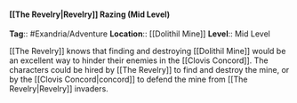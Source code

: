 #### [[The Revelry|Revelry]] Razing (Mid Level)
**Tag**:: #Exandria/Adventure
**Location**:: [[Dolithil Mine]]
**Level**:: Mid Level

 [[The Revelry]] knows that finding and destroying [[Dolithil Mine]] would be an excellent way to hinder their enemies in the [[Clovis Concord]]. The characters could be hired by [[The Revelry]] to find and destroy the mine, or by the [[Clovis Concord|concord]] to defend the mine from [[The Revelry|Revelry]] invaders.
